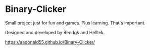 # Binary-Clicker

Small project just for fun and games. Plus learning. That's important.

Designed and developed by Bendgk and Helltek.

https://aadonald55.github.io/Binary-Clicker/
